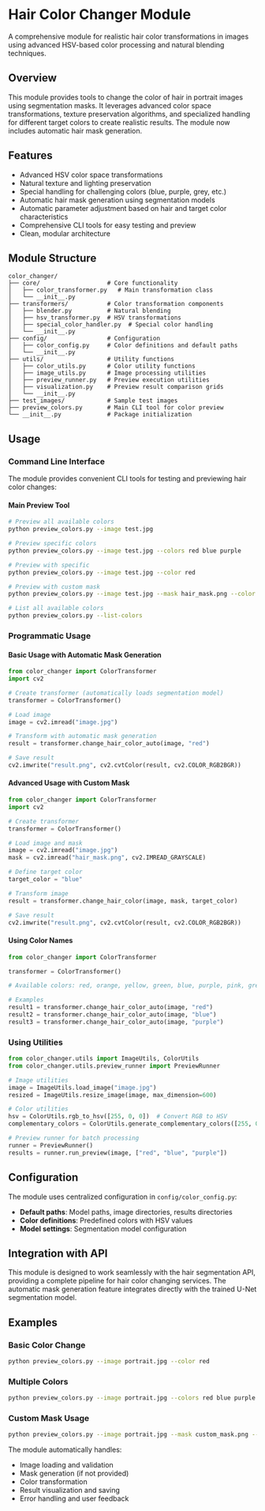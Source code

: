 # Hair Color Changer Module

A comprehensive module for realistic hair color transformations in images using advanced HSV-based color processing and natural blending techniques.

## Overview

This module provides tools to change the color of hair in portrait images using segmentation masks. It leverages advanced color space transformations, texture preservation algorithms, and specialized handling for different target colors to create realistic results. The module now includes automatic hair mask generation.

## Features

- Advanced HSV color space transformations
- Natural texture and lighting preservation
- Special handling for challenging colors (blue, purple, grey, etc.)
- Automatic hair mask generation using segmentation models
- Automatic parameter adjustment based on hair and target color characteristics
- Comprehensive CLI tools for easy testing and preview
- Clean, modular architecture

## Module Structure

```
color_changer/
├── core/                   # Core functionality
│   ├── color_transformer.py   # Main transformation class
│   └── __init__.py
├── transformers/           # Color transformation components
│   ├── blender.py          # Natural blending
│   ├── hsv_transformer.py  # HSV transformations
│   ├── special_color_handler.py  # Special color handling
│   └── __init__.py
├── config/                 # Configuration
│   ├── color_config.py     # Color definitions and default paths
│   └── __init__.py
├── utils/                  # Utility functions
│   ├── color_utils.py      # Color utility functions
│   ├── image_utils.py      # Image processing utilities
│   ├── preview_runner.py   # Preview execution utilities
│   ├── visualization.py    # Preview result comparison grids
│   └── __init__.py
├── test_images/            # Sample test images
├── preview_colors.py       # Main CLI tool for color preview
└── __init__.py             # Package initialization
```

## Usage

### Command Line Interface

The module provides convenient CLI tools for testing and previewing hair color changes:

#### Main Preview Tool

```bash
# Preview all available colors
python preview_colors.py --image test.jpg

# Preview specific colors
python preview_colors.py --image test.jpg --colors red blue purple

# Preview with specific
python preview_colors.py --image test.jpg --color red

# Preview with custom mask
python preview_colors.py --image test.jpg --mask hair_mask.png --color blue

# List all available colors
python preview_colors.py --list-colors
```

### Programmatic Usage

#### Basic Usage with Automatic Mask Generation

```python
from color_changer import ColorTransformer
import cv2

# Create transformer (automatically loads segmentation model)
transformer = ColorTransformer()

# Load image
image = cv2.imread("image.jpg")

# Transform with automatic mask generation
result = transformer.change_hair_color_auto(image, "red")

# Save result
cv2.imwrite("result.png", cv2.cvtColor(result, cv2.COLOR_RGB2BGR))
```

#### Advanced Usage with Custom Mask

```python
from color_changer import ColorTransformer
import cv2

# Create transformer
transformer = ColorTransformer()

# Load image and mask
image = cv2.imread("image.jpg")
mask = cv2.imread("hair_mask.png", cv2.IMREAD_GRAYSCALE)

# Define target color
target_color = "blue"

# Transform image
result = transformer.change_hair_color(image, mask, target_color)

# Save result
cv2.imwrite("result.png", cv2.cvtColor(result, cv2.COLOR_RGB2BGR))
```

#### Using Color Names

```python
from color_changer import ColorTransformer

transformer = ColorTransformer()

# Available colors: red, orange, yellow, green, blue, purple, pink, grey, brown, black, white

# Examples
result1 = transformer.change_hair_color_auto(image, "red")
result2 = transformer.change_hair_color_auto(image, "blue")
result3 = transformer.change_hair_color_auto(image, "purple")
```

### Using Utilities

```python
from color_changer.utils import ImageUtils, ColorUtils
from color_changer.utils.preview_runner import PreviewRunner

# Image utilities
image = ImageUtils.load_image("image.jpg")
resized = ImageUtils.resize_image(image, max_dimension=600)

# Color utilities
hsv = ColorUtils.rgb_to_hsv([255, 0, 0])  # Convert RGB to HSV
complementary_colors = ColorUtils.generate_complementary_colors([255, 0, 0])

# Preview runner for batch processing
runner = PreviewRunner()
results = runner.run_preview(image, ["red", "blue", "purple"])
```

## Configuration

The module uses centralized configuration in `config/color_config.py`:

- **Default paths**: Model paths, image directories, results directories
- **Color definitions**: Predefined colors with HSV values
- **Model settings**: Segmentation model configuration

## Integration with API

This module is designed to work seamlessly with the hair segmentation API, providing a complete pipeline for hair color changing services. The automatic mask generation feature integrates directly with the trained U-Net segmentation model.

## Examples

### Basic Color Change

```bash
python preview_colors.py --image portrait.jpg --color red
```

### Multiple Colors

```bash
python preview_colors.py --image portrait.jpg --colors red blue purple
```

### Custom Mask Usage

```bash
python preview_colors.py --image portrait.jpg --mask custom_mask.png --color blue
```

The module automatically handles:

- Image loading and validation
- Mask generation (if not provided)
- Color transformation
- Result visualization and saving
- Error handling and user feedback
